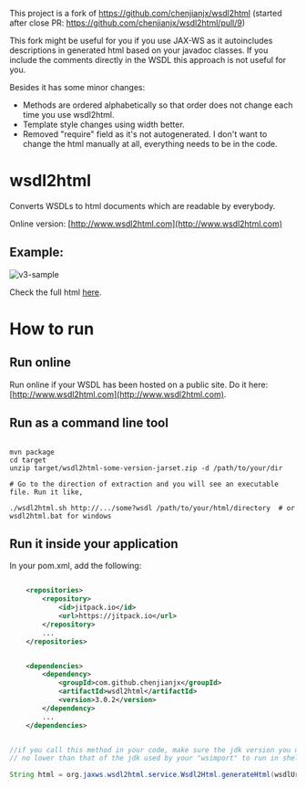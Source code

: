 This project is a fork of https://github.com/chenjianjx/wsdl2html
(started after close PR: https://github.com/chenjianjx/wsdl2html/pull/9)

This fork might be useful for you if you use JAX-WS as it autoincludes descriptions in generated html based on your javadoc classes. If you include the comments directly in the WSDL this approach is not useful for you.

Besides it has some minor changes:
* Methods are ordered alphabetically so that order does not change each time you use wsdl2html.
* Template style changes using width better.
* Removed "require" field as it's not autogenerated. I don't want to change the html manually at all, everything needs to be in the code.

# wsdl2html

Converts WSDLs to html documents which are readable by everybody. 

Online version: [http://www.wsdl2html.com](http://www.wsdl2html.com) 
 

## Example: 

![v3-sample](doc/image/v3-sample.png)

Check the full html [here](https://rawgit.com/chenjianjx/wsdl2html/master/doc/sample/BbsWebService_v2.html). 


# How to run

## Run online

Run online if your WSDL has been hosted on a public site. Do it here: [http://www.wsdl2html.com](http://www.wsdl2html.com).

## Run as a command line tool

```shell

mvn package 
cd target 
unzip target/wsdl2html-some-version-jarset.zip -d /path/to/your/dir

# Go to the direction of extraction and you will see an executable file. Run it like, 

./wsdl2html.sh http://.../some?wsdl /path/to/your/html/directory  # or wsdl2html.bat for windows

```


## Run it inside your application

In your pom.xml, add the following: 

```xml

	<repositories>
		<repository>
			<id>jitpack.io</id>
			<url>https://jitpack.io</url>
		</repository>
		...
	</repositories>


	<dependencies>
		<dependency>
			<groupId>com.github.chenjianjx</groupId>
			<artifactId>wsdl2html</artifactId>
			<version>3.0.2</version>
		</dependency>
		...
	</dependencies>	

```



```java

//if you call this method in your code, make sure the jdk version you used to run your code is 
// no lower than that of the jdk used by your "wsimport" to run in shell

String html = org.jaxws.wsdl2html.service.Wsdl2Html.generateHtml(wsdlUrl); 
```  
